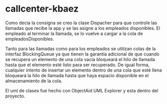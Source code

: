 # callcenter-kbaez

Como decia la consigna se creo la clase Dispacher para que controle las llamadas que recibe la app y se las asigne a los empleados disponibles. El empleado al terminar la llamada, se lo vuelve a cargar a la cola de empleadosDisponibles.

Tanto para las llamadas como para los empleados se utilizan colas de la interfaz BlockingQueue ya que tienen la garantía adicional de que cuando se recupera un elemento de una cola vacía bloqueará el hilo de llamada hasta que el elemento esté listo para ser recuperado. De igual forma, cualquier intento de insertar un elemento dentro de una cola que esté llena bloqueará la hilo de llamada hasta que haya espacio disponible en el almacenamiento de la cola.

El uml de clases fue hecho con ObjectAid UML Explorer y esta dentro del proyecto.
